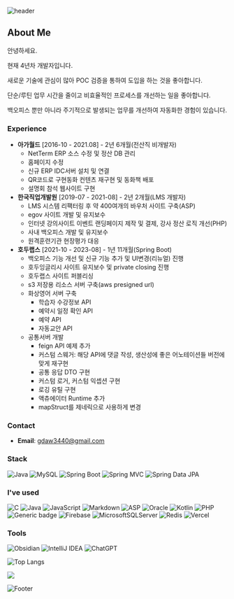 ![header](https://capsule-render.vercel.app/api?type=waving&color=timeAuto&height=150&section=header&text=Hi!%20I'm%20Jiseong&fontSize=45)
  
<!-- [![Typing SVG](https://readme-typing-svg.demolab.com?font=Fira+Code&pause=1000&width=435&lines=%EC%95%88%EB%85%95%ED%95%98%EC%84%B8%EC%9A%94)](https://git.io/typing-svg) -->
## About Me

안녕하세요. 

현재 4년차 개발자입니다.

새로운 기술에 관심이 많아 POC 검증을 통하여 도입을 하는 것을 좋아합니다.

단순/루틴 업무 시간을 줄이고 비효율적인 프로세스를 개선하는 일을 좋아합니다.

백오피스 뿐만 아니라 주기적으로 발생되는 업무를 개선하여 자동화한 경험이 있습니다.


### Experience
- **아가월드** [2016-10 - 2021.08] - 2년 6개월(전산직 비개발자)
  - NetTerm ERP 소스 수정 및 정산 DB 관리
  - 홈페이지 수정
  - 신규 ERP IDC서버 설치 및 연결
  - QR코드로 구현동화 컨텐츠 재구현 및 동화책 배포
  - 설명회 참석 웹사이트 구현
- **한국직업개발원** [2019-07 - 2021-08] - 2년 2개월(LMS 개발자)
  - LMS 시스템 리팩터링 후 약 400여개의 바우처 사이트 구축(ASP)
  - egov 사이트 개발 및 유지보수
  - 인터넷 강의사이트 이벤트 랜딩페이지 제작 및 결제, 강사 정산 로직 개선(PHP)
  - 사내 백오피스 개발 및 유지보수
  - 원격훈련기관 현장평가 대응
- **호두랩스** [2021-10 - 2023-08] - 1년 11개월(Spring Boot)
  - 백오피스 기능 개선 및 신규 기능 추가 및 UI변경(리뉴얼) 진행
  - 호두잉글리시 사이트 유지보수 및 private closing 진행
  - 호두랩스 사이트 퍼블리싱
  - s3 저장용 리소스 서버 구축(aws presigned url)
  - 화상영어 서버 구축
    - 학습자 수강정보 API
    - 예약시 일정 확인 API
    - 예약 API
    - 자동교안 API
  - 공통서버 개발
    - feign API 예제 추가
    - 커스텀 스웨거: 해당 API에 댓글 작성, 생산성에 좋은 어노테이션들 버전에 맞게 재구현
    - 공통 응답 DTO 구현
    - 커스텀 로거, 커스텀 익셉션 구현
    - 로깅 유틸 구현
    - 액츄에이터 Runtime 추가
    - mapStruct를 제네릭으로 사용하게 변경
   
### Contact
- **Email**: gdaw3440@gmail.com

### Stack

![Java](https://img.shields.io/badge/-Java-007396?logo=java&logoColor=white)
![MySQL](https://img.shields.io/badge/-MySQL-4479A1?logo=MySQL&logoColor=white)
![Spring Boot](https://img.shields.io/badge/-springboot-6DB33F?logo=SpringBoot&logoColor=white)
![Spring MVC](https://img.shields.io/badge/-Spring%20MVC-6DB33F)
![Spring Data JPA](https://img.shields.io/badge/-Spring%20Data%20JPA-6DB33F?)

### I've used

![C](https://img.shields.io/badge/c-%2300599C.svg?logo=c&logoColor=white)
![Java](https://img.shields.io/badge/java-%23ED8B00.svg?logo=openjdk&logoColor=white)
![JavaScript](https://img.shields.io/badge/javascript-%23323330.svg?logo=javascript&logoColor=%23F7DF1E)
![Markdown](https://img.shields.io/badge/markdown-%23000000.svg?logo=markdown&logoColor=white)
![ASP](https://img.shields.io/badge/asp-white)
![Oracle](https://img.shields.io/badge/-Oracle-F80000?logo=Oracle&logoColor=white)
![Kotlin](https://img.shields.io/badge/-kotlin-7F52FF?logo=kotlin&logoColor=white)
![PHP](https://img.shields.io/badge/-php-777BB4?logo=php&logoColor=white)
![Generic badge](http://img.shields.io/badge/stored_procedure-blue)
![Firebase](https://img.shields.io/badge/Firebase-039BE5?logo=Firebase&logoColor=white)
![MicrosoftSQLServer](https://img.shields.io/badge/Microsoft%20SQL%20Server-CC2927?logo=microsoft%20sql%20server&logoColor=white)
![Redis](https://img.shields.io/badge/redis-%23DD0031.svg?logo=redis&logoColor=white)
![Vercel](https://img.shields.io/badge/vercel-%23000000.svg?logo=vercel&logoColor=white)

### Tools 

![Obsidian](https://img.shields.io/badge/-Obsidian-7C3AED?logo=Obsidian&logoColor=white)
![IntelliJ IDEA](https://img.shields.io/badge/-IntelliJ%20IDEA-FF0000?logo=intellij%20idea&logoColor=white)
![ChatGPT](https://img.shields.io/badge/chatGPT-74aa9c?logo=openai&logoColor=white)


![Top Langs](https://github-readme-stats.vercel.app/api/top-langs/?username=seer-lee)

<a href="https://hits.seeyoufarm.com"><img src="https://hits.seeyoufarm.com/api/count/incr/badge.svg?url=https%3A%2F%2Fgithub.com%2Fseer-lee&count_bg=%2379C83D&title_bg=%23555555&icon=&icon_color=%23E7E7E7&title=hits&edge_flat=false"/></a>

![Footer](https://capsule-render.vercel.app/api?type=Waving&&color=timeAuto&height=150&section=footer)
